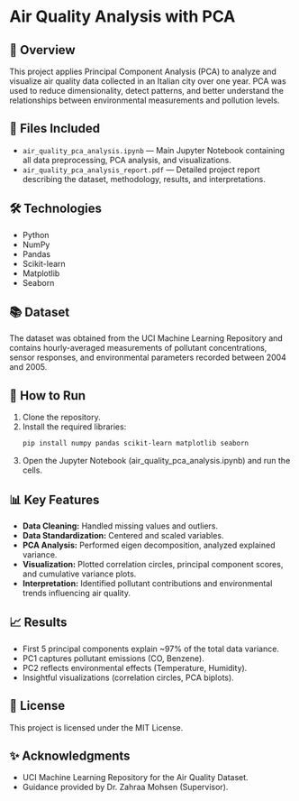 # Air Quality Analysis with PCA

## 📖 Overview
This project applies Principal Component Analysis (PCA) to analyze and visualize air quality data collected in an Italian city over one year. PCA was used to reduce dimensionality, detect patterns, and better understand the relationships between environmental measurements and pollution levels.

## 📂 Files Included

- `air_quality_pca_analysis.ipynb` — Main Jupyter Notebook containing all data preprocessing, PCA analysis, and visualizations.
- `air_quality_pca_analysis_report.pdf` — Detailed project report describing the dataset, methodology, results, and interpretations.


## 🛠️ Technologies
- Python
- NumPy
- Pandas
- Scikit-learn
- Matplotlib
- Seaborn

## 📚 Dataset
The dataset was obtained from the UCI Machine Learning Repository and contains hourly-averaged measurements of pollutant concentrations, sensor responses, and environmental parameters recorded between 2004 and 2005. 

## 🚀 How to Run
1. Clone the repository.
2. Install the required libraries:
   ```bash
   pip install numpy pandas scikit-learn matplotlib seaborn
3. Open the Jupyter Notebook (air_quality_pca_analysis.ipynb) and run the cells.

## 📊 Key Features
- **Data Cleaning:** Handled missing values and outliers.
- **Data Standardization:** Centered and scaled variables.
- **PCA Analysis:** Performed eigen decomposition, analyzed explained variance.
- **Visualization:** Plotted correlation circles, principal component scores, and cumulative variance plots.
- **Interpretation:** Identified pollutant contributions and environmental trends influencing air quality.


## 📈 Results
- First 5 principal components explain ~97% of the total data variance.
- PC1 captures pollutant emissions (CO, Benzene).
- PC2 reflects environmental effects (Temperature, Humidity).
- Insightful visualizations (correlation circles, PCA biplots).

## 📄 License
This project is licensed under the MIT License.

## ✨ Acknowledgments
- UCI Machine Learning Repository for the Air Quality Dataset.
- Guidance provided by Dr. Zahraa Mohsen (Supervisor).

